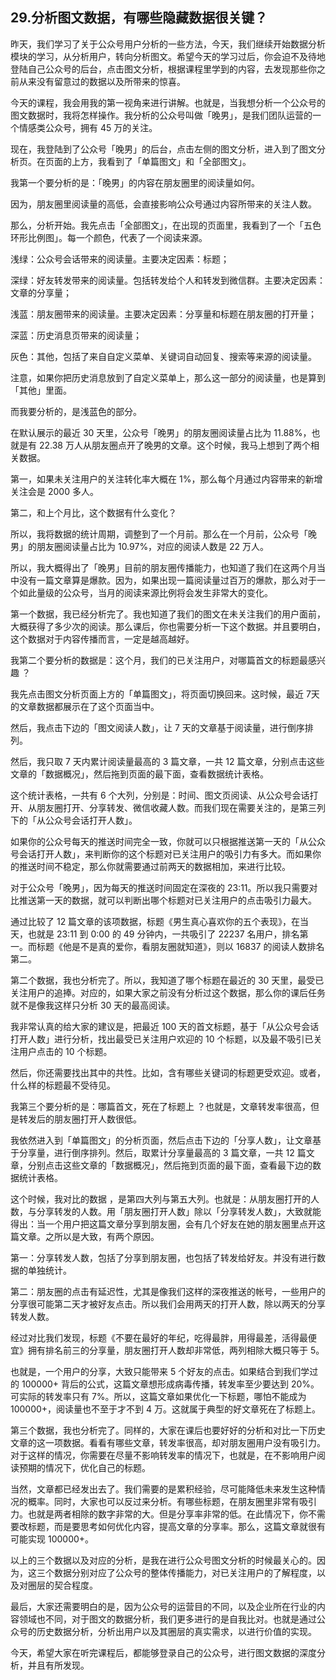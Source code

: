 ## 29.分析图文数据，有哪些隐藏数据很关键？
昨天，我们学习了关于公众号用户分析的一些方法，今天，我们继续开始数据分析模块的学习，从分析用户，转向分析图文。希望今天的学习过后，你会迫不及待地登陆自己公众号的后台，点击图文分析，根据课程里学到的内容，去发现那些你之前从来没有留意过的数据以及所带来的惊喜。


今天的课程，我会用我的第一视角来进行讲解。也就是，当我想分析一个公众号的图文数据时，我将怎样操作。我分析的公众号叫做「晚男」，是我们团队运营的一个情感类公众号，拥有 45 万的关注。


现在，我登陆到了公众号「晚男」的后台，点击左侧的图文分析，进入到了图文分析页。在页面的上方，我看到了「单篇图文」和「全部图文」。


我第一个要分析的是：「晚男」的内容在朋友圈里的阅读量如何。


因为，朋友圈里阅读量的高低，会直接影响公众号通过内容所带来的关注人数。


那么，分析开始。我先点击「全部图文」，在出现的页面里，我看到了一个「五色环形比例图」。每一个颜色，代表了一个阅读来源。


浅绿：公众号会话带来的阅读量。主要决定因素：标题；


深绿：好友转发带来的阅读量。包括转发给个人和转发到微信群。主要决定因素：文章的分享量；


浅蓝：朋友圈带来的阅读量。主要决定因素：分享量和标题在朋友圈的打开量；


深蓝：历史消息页带来的阅读量；


灰色：其他，包括了来自自定义菜单、关键词自动回复、搜索等来源的阅读量。


注意，如果你把历史消息放到了自定义菜单上，那么这一部分的阅读量，也是算到「其他」里面。


而我要分析的，是浅蓝色的部分。


在默认展示的最近 30 天里，公众号「晚男」的朋友圈阅读量占比为 11.88%，也就是有 22.38 万人从朋友圈点开了晚男的文章。这个时候，我马上想到了两个相关数据。


第一，如果未关注用户的关注转化率大概在 1%，那么每个月通过内容带来的新增关注会是 2000 多人。


第二，和上个月比，这个数据有什么变化？ 


所以，我将数据的统计周期，调整到了一个月前。那么在一个月前，公众号「晚男」的朋友圈阅读量占比为 10.97%，对应的阅读人数是 22 万人。


所以，我大概得出了「晚男」目前的朋友圈传播能力，也知道了我们在这两个月当中没有一篇文章算是爆款。因为，如果出现一篇阅读量过百万的爆款，那么对于一个如此量级的公众号，当月的阅读来源比例将会发生非常大的变化。


第一个数据，我已经分析完了。我也知道了我们的图文在未关注我们的用户面前，大概获得了多少次的阅读。那么课后，你也需要分析一下这个数据。并且要明白，这个数据对于内容传播而言，一定是越高越好。


我第二个要分析的数据是：这个月，我们的已关注用户，对哪篇首文的标题最感兴趣 ？


我先点击图文分析页面上方的「单篇图文」，将页面切换回来。这时候，最近 7天的文章数据都展示在了这个页面当中。


然后，我点击下边的「图文阅读人数」，让 7 天的文章基于阅读量，进行倒序排列。


然后，我只取 7 天内累计阅读量最高的 3 篇文章，一共 12 篇文章，分别点击这些文章的「数据概况」，然后拖到页面的最下面，查看数据统计表格。


这个统计表格，一共有 6 个大列，分别是：时间、图文页阅读、从公众号会话打开、从朋友圈打开、分享转发、微信收藏人数。而我们现在需要关注的，是第三列下的「从公众号会话打开人数」。


如果你的公众号每天的推送时间完全一致，你就可以只根据推送第一天的「从公众号会话打开人数」，来判断你的这个标题对已关注用户的吸引力有多大。而如果你的推送时间不稳定，那么你就需要通过前两天的数据相加，来进行比较。


对于公众号「晚男」，因为每天的推送时间固定在深夜的 23:11。所以我只需要对比推送第一天的数据，就可以判断出哪个标题对已关注用户的点击吸引力最大。


通过比较了 12 篇文章的该项数据，标题《男生真心喜欢你的五个表现》，在当天，也就是 23:11 到 0:00 的 49 分钟内，一共吸引了 22237 名用户，排名第一。而标题《他是不是真的爱你，看朋友圈就知道》，则以 16837 的阅读人数排名第二。


第二个数据，我也分析完了。所以，我知道了哪个标题在最近的 30 天里，最受已关注用户的追捧。对应的，如果大家之前没有分析过这个数据，那么你的课后任务就不是像我这样只分析 30 天的最高阅读。


我非常认真的给大家的建议是，把最近 100 天的首文标题，基于「从公众号会话打开人数」进行分析，找出最受已关注用户欢迎的 10 个标题，以及最不吸引已关注用户点击的 10 个标题。


然后，你还需要找出其中的共性。比如，含有哪些关键词的标题更受欢迎。或者，什么样的标题最不受待见。


我第三个要分析的是：哪篇首文，死在了标题上 ？也就是，文章转发率很高，但是转发后的朋友圈打开人数很低。


我依然进入到「单篇图文」的分析页面，然后点击下边的「分享人数」，让文章基于分享量，进行倒序排列。然后，取累计分享量最高的 3 篇文章，一共 12 篇文章，分别点击这些文章的「数据概况」，然后拖到页面的最下面，查看最下边的数据统计表格。


这个时候，我对比的数据 ，是第四大列与第五大列。也就是：从朋友圈打开的人数，与分享转发的人数。用「朋友圈打开人数」除以「分享转发人数」，大致就能得出：当一个用户把这篇文章分享到朋友圈，会有几个好友在她的朋友圈里点开这篇文章。之所以是大致，有两个原因。


第一：分享转发人数，包括了分享到朋友圈，也包括了转发给好友。并没有进行数据的单独统计。


第二：朋友圈的点击有延迟性，尤其是像我们这样的深夜推送的帐号，一些用户的分享很可能第二天才被好友点击。所以我们会用两天的打开人数，除以两天的分享转发人数。


经过对比我们发现，标题《不要在最好的年纪，吃得最胖，用得最差，活得最便宜》拥有排名前三的分享量，朋友圈打开人数却非常低，两列相除大概只等于 5。


也就是，一个用户的分享，大致只能带来 5 个好友的点击。如果结合到我们学过的 100000+ 背后的公式，这篇文章想形成病毒传播，转发率至少要达到 20%。可实际的转发率只有 7%。所以，这篇文章如果优化一下标题，哪怕不能成为 100000+，阅读量也不至于才不到 4 万。这就属于典型的好文章死在了标题上。


第三个数据，我也分析完了。同样的，大家在课后也要好好的分析和对比一下历史文章的这一项数据。看看有哪些文章，转发率很高，却对朋友圈用户没有吸引力。对于这样的情况，你需要在尽量不影响转发率的情况下，也就是，在不影响用户阅读预期的情况下，优化自己的标题。


当然，文章都已经发出去了。我们需要的是累积经验，尽可能降低未来发生这种情况的概率。同时，大家也可以反过来分析。有哪些标题，在朋友圈里非常有吸引力。也就是两者相除的数字非常的大。但是分享率非常的低。在此情况下，你不需要改标题，而是要思考如何优化内容，提高文章的分享率。那么，这篇文章就很有可能实现 100000+。


以上的三个数据以及对应的分析，是我在进行公众号图文分析的时候最关心的。因为，这三个数据分别对应了公众号的整体传播能力，对已关注用户的了解程度，以及对圈层的契合程度。


最后，大家还需要明白的是，因为公众号的运营目的不同，以及企业所在行业的内容领域也不同，对于图文的数据分析，我们更多进行的是自我比对。也就是通过公众号的历史数据分析，分析出用户以及其圈层的真实需求，以进行价值的实现。


今天，希望大家在听完课程后，都能够登录自己的公众号，进行图文数据的深度分析，并且有所发现。


